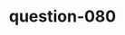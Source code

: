 ---
layout: question
title: question-080
number: 80
question: Name a professional sport where the players make a lot of money.
answer1: Football | 29
answer2: Baseball | 27
answer3: Basketball | 24
answer4: Soccer | 7
answer5: Tennis | 7
answer6: Darts | 2
answer7:
answer8:
answer9:
answer10:
---